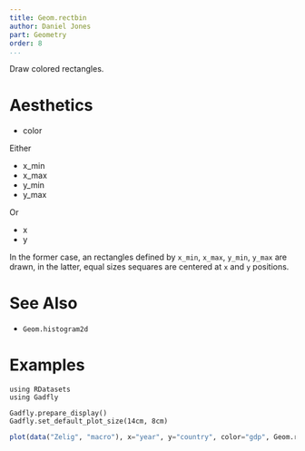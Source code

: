 ```yaml
---
title: Geom.rectbin
author: Daniel Jones
part: Geometry
order: 8
...
```


Draw colored rectangles.

# Aesthetics
  * color

Either

  * x_min
  * x_max
  * y_min
  * y_max

Or

  * x
  * y

In the former case, an rectangles defined by `x_min`, `x_max`, `y_min`, `y_max`
are drawn, in the latter, equal sizes sequares are centered at `x` and `y`
positions.

# See Also

  * `Geom.histogram2d`

# Examples

```{.julia hide="true" results="none"}
using RDatasets
using Gadfly

Gadfly.prepare_display()
Gadfly.set_default_plot_size(14cm, 8cm)
```


```julia
plot(data("Zelig", "macro"), x="year", y="country", color="gdp", Geom.rectbin)
```

